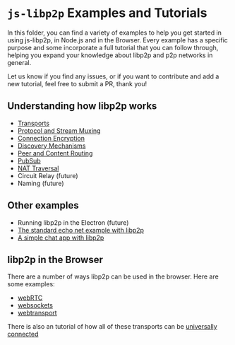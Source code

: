 # `js-libp2p` Examples and Tutorials

In this folder, you can find a variety of examples to help you get started in using js-libp2p, in Node.js and in the Browser. Every example has a specific purpose and some incorporate a full tutorial that you can follow through, helping you expand your knowledge about libp2p and p2p networks in general.

Let us know if you find any issues, or if you want to contribute and add a new tutorial, feel free to submit a PR, thank you!

## Understanding how libp2p works

- [Transports](./transports)
- [Protocol and Stream Muxing](./protocol-and-stream-muxing)
- [Connection Encryption](./connection-encryption)
- [Discovery Mechanisms](./discovery-mechanisms)
- [Peer and Content Routing](./peer-and-content-routing)
- [PubSub](./pubsub)
- [NAT Traversal](./nat-traversal)
- Circuit Relay (future)
- Naming (future)

## Other examples

- Running libp2p in the Electron (future)
- [The standard echo net example with libp2p](./echo)
- [A simple chat app with libp2p](./chat)

## libp2p in the Browser
There are a number of ways libp2p can be used in the browser. Here are some examples:

- [webRTC](./libp2p-in-the-browser/webrtc/README.md)
- [websockets](./libp2p-in-the-browser/websockets/README.md)
- [webtransport](./libp2p-in-the-browser/webtransport/README.md)

There is also an tutorial of how all of these transports can be [universally connected](https://github.com/libp2p/universal-connectivity/tree/main)